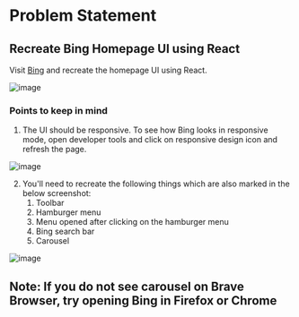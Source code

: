 # Problem Statement

## Recreate Bing Homepage UI using React

Visit [Bing](https://www.bing.com/) and recreate the homepage UI using React.

![image](https://user-images.githubusercontent.com/97512008/161679353-ad0267ed-5202-423c-90d6-0cc7e9bb6f14.png)


### Points to keep in mind

1. The UI should be responsive. To see how Bing looks in responsive mode, open developer tools and click on responsive design icon and refresh the page.

![image](https://user-images.githubusercontent.com/97512008/161679632-d83c5aeb-75a8-45f2-aca5-363cfb7ec4bc.png)

2. You'll need to recreate the following things which are also marked in the below screenshot:
   1. Toolbar
   2. Hamburger menu
   3. Menu opened after clicking on the hamburger menu
   4. Bing search bar
   5. Carousel

![image](https://user-images.githubusercontent.com/97512008/161679989-67c46c3a-3d28-4c73-91c5-c1c5025b3a1a.png)


## Note: If you do not see carousel on Brave Browser, try opening Bing in Firefox or Chrome 
